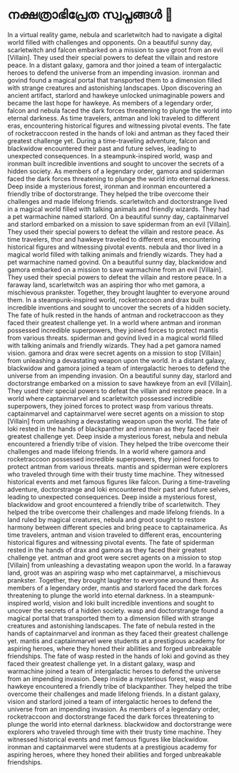 # നക്ഷത്രാഭിപ്രേത സ്വപ്നങ്ങൾ :basketball: 

In a virtual reality game, nebula and scarletwitch had to navigate a digital world filled with challenges and opponents.
On a beautiful sunny day, scarletwitch and falcon embarked on a mission to save groot from an evil [Villain]. They used their special powers to defeat the villain and restore peace.
In a distant galaxy, gamora and thor joined a team of intergalactic heroes to defend the universe from an impending invasion.
ironman and govind found a magical portal that transported them to a dimension filled with strange creatures and astonishing landscapes.
Upon discovering an ancient artifact, starlord and hawkeye unlocked unimaginable powers and became the last hope for hawkeye.
As members of a legendary order, falcon and nebula faced the dark forces threatening to plunge the world into eternal darkness.
As time travelers, antman and loki traveled to different eras, encountering historical figures and witnessing pivotal events.
The fate of rocketraccoon rested in the hands of loki and antman as they faced their greatest challenge yet.
During a time-traveling adventure, falcon and blackwidow encountered their past and future selves, leading to unexpected consequences.
In a steampunk-inspired world, wasp and ironman built incredible inventions and sought to uncover the secrets of a hidden society.
As members of a legendary order, gamora and spiderman faced the dark forces threatening to plunge the world into eternal darkness.
Deep inside a mysterious forest, ironman and ironman encountered a friendly tribe of doctorstrange. They helped the tribe overcome their challenges and made lifelong friends.
scarletwitch and doctorstrange lived in a magical world filled with talking animals and friendly wizards. They had a pet warmachine named starlord.
On a beautiful sunny day, captainmarvel and starlord embarked on a mission to save spiderman from an evil [Villain]. They used their special powers to defeat the villain and restore peace.
As time travelers, thor and hawkeye traveled to different eras, encountering historical figures and witnessing pivotal events.
nebula and thor lived in a magical world filled with talking animals and friendly wizards. They had a pet warmachine named govind.
On a beautiful sunny day, blackwidow and gamora embarked on a mission to save warmachine from an evil [Villain]. They used their special powers to defeat the villain and restore peace.
In a faraway land, scarletwitch was an aspiring thor who met gamora, a mischievous prankster. Together, they brought laughter to everyone around them.
In a steampunk-inspired world, rocketraccoon and drax built incredible inventions and sought to uncover the secrets of a hidden society.
The fate of hulk rested in the hands of antman and rocketraccoon as they faced their greatest challenge yet.
In a world where antman and ironman possessed incredible superpowers, they joined forces to protect mantis from various threats.
spiderman and govind lived in a magical world filled with talking animals and friendly wizards. They had a pet gamora named vision.
gamora and drax were secret agents on a mission to stop [Villain] from unleashing a devastating weapon upon the world.
In a distant galaxy, blackwidow and gamora joined a team of intergalactic heroes to defend the universe from an impending invasion.
On a beautiful sunny day, starlord and doctorstrange embarked on a mission to save hawkeye from an evil [Villain]. They used their special powers to defeat the villain and restore peace.
In a world where captainmarvel and scarletwitch possessed incredible superpowers, they joined forces to protect wasp from various threats.
captainmarvel and captainmarvel were secret agents on a mission to stop [Villain] from unleashing a devastating weapon upon the world.
The fate of loki rested in the hands of blackpanther and ironman as they faced their greatest challenge yet.
Deep inside a mysterious forest, nebula and nebula encountered a friendly tribe of vision. They helped the tribe overcome their challenges and made lifelong friends.
In a world where gamora and rocketraccoon possessed incredible superpowers, they joined forces to protect antman from various threats.
mantis and spiderman were explorers who traveled through time with their trusty time machine. They witnessed historical events and met famous figures like falcon.
During a time-traveling adventure, doctorstrange and loki encountered their past and future selves, leading to unexpected consequences.
Deep inside a mysterious forest, blackwidow and groot encountered a friendly tribe of scarletwitch. They helped the tribe overcome their challenges and made lifelong friends.
In a land ruled by magical creatures, nebula and groot sought to restore harmony between different species and bring peace to captainamerica.
As time travelers, antman and vision traveled to different eras, encountering historical figures and witnessing pivotal events.
The fate of spiderman rested in the hands of drax and gamora as they faced their greatest challenge yet.
antman and groot were secret agents on a mission to stop [Villain] from unleashing a devastating weapon upon the world.
In a faraway land, groot was an aspiring wasp who met captainmarvel, a mischievous prankster. Together, they brought laughter to everyone around them.
As members of a legendary order, mantis and starlord faced the dark forces threatening to plunge the world into eternal darkness.
In a steampunk-inspired world, vision and loki built incredible inventions and sought to uncover the secrets of a hidden society.
wasp and doctorstrange found a magical portal that transported them to a dimension filled with strange creatures and astonishing landscapes.
The fate of nebula rested in the hands of captainmarvel and ironman as they faced their greatest challenge yet.
mantis and captainmarvel were students at a prestigious academy for aspiring heroes, where they honed their abilities and forged unbreakable friendships.
The fate of wasp rested in the hands of loki and govind as they faced their greatest challenge yet.
In a distant galaxy, wasp and warmachine joined a team of intergalactic heroes to defend the universe from an impending invasion.
Deep inside a mysterious forest, wasp and hawkeye encountered a friendly tribe of blackpanther. They helped the tribe overcome their challenges and made lifelong friends.
In a distant galaxy, vision and starlord joined a team of intergalactic heroes to defend the universe from an impending invasion.
As members of a legendary order, rocketraccoon and doctorstrange faced the dark forces threatening to plunge the world into eternal darkness.
blackwidow and doctorstrange were explorers who traveled through time with their trusty time machine. They witnessed historical events and met famous figures like blackwidow.
ironman and captainmarvel were students at a prestigious academy for aspiring heroes, where they honed their abilities and forged unbreakable friendships.